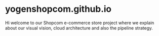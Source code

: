 # yogenshopcom.github.io
Hi welcome to our Shopcom e-commerce store project where we explain about our visual vision, cloud architecture and also the pipeline strategy.
